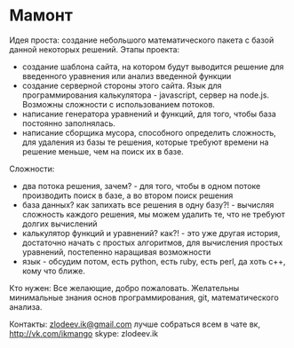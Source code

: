 Мамонт
======
Идея проста: создание небольшого математического пакета с базой данной некоторых решений. 
Этапы проекта:
- создание шаблона сайта, на котором будут выводится решение для введенного уравнения или анализ введенной функции
- создание серверной стороны этого сайта. Язык для программирования калькулятора - javascript, сервер на node.js. Возможны сложности с использованием потоков.
- написание генератора уравнений и функций, для того, чтобы база постоянно заполнялась.
- написание сборщика мусора, способного определить сложность, для удаления из базы те решения, которые требуют времени на решение меньше, чем на поиск их в базе.

Сложности:
- два потока решения, зачем? - для того, чтобы в одном потоке производить поиск в базе, а во втором поиск решения
- база данных? как запихать все решения в одну базу?! - вычисляя сложность каждого решения, мы можем удалить те, что не требуют долгих вычислений
- калькулятор функций и уравнений? как?! - это уже другая история, достаточно начать с простых алгоритмов, для вычисления простых уравнений, постепенно наращивая возможности
- язык - обсудим потом, есть python, есть ruby, есть perl, да хоть c++, кому что ближе.

Кто нужен:
Все желающие, добро пожаловать. Желательны минимальные знания основ программирования, git, математического анализа. 

Контакты:
zlodeev.ik@gmail.com
лучше собраться всем в чате вк, http://vk.com/ikmango
skype: zlodeev.ik